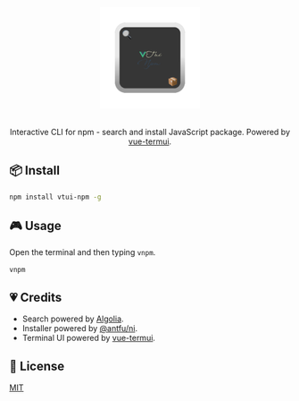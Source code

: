 <p align="center">
  <br>
	<br>
  <a href="https://github.com/webfansplz/vtui-npm">
    <img width="180" src="./logo.svg" alt="VTui NPM logo">
  </a>
  <br>
	<br>
</p>
<p align='center'>
Interactive CLI for npm - search and install JavaScript package. Powered by <a href="https://github.com/vue-terminal/vue-termui">vue-termui</a>.
</p>


## 📦 Install

```sh
npm install vtui-npm -g
```

## 🎮 Usage

Open the terminal and then typing `vnpm`.

```sh
vnpm
```

## 💗 Credits

- Search powered by [Algolia](https://github.com/algolia/algoliasearch-client-javascript).
- Installer powered by [@antfu/ni](https://github.com/antfu/ni).
- Terminal UI powered by [vue-termui](https://github.com/vue-terminal/vue-termui).


## 📄 License

[MIT](./LICENSE)
